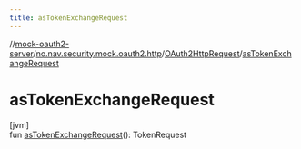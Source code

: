 ```yaml
---
title: asTokenExchangeRequest
---
```

//[mock-oauth2-server](../../../index.html)/[no.nav.security.mock.oauth2.http](../index.html)/[OAuth2HttpRequest](index.html)/[asTokenExchangeRequest](as-token-exchange-request.html)



# asTokenExchangeRequest



[jvm]\
fun [asTokenExchangeRequest](as-token-exchange-request.html)(): TokenRequest





